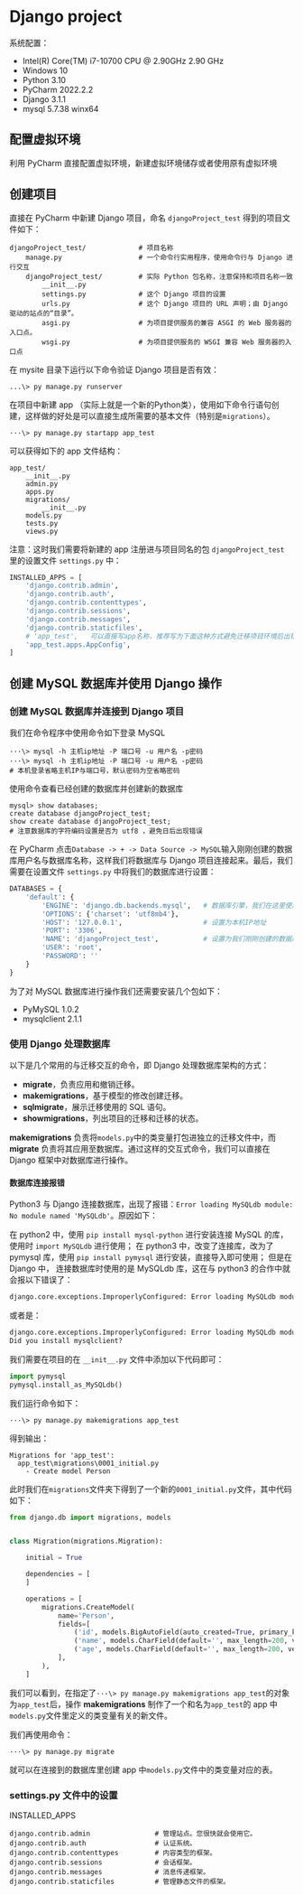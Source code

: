 # Django project

系统配置：

* Intel(R) Core(TM) i7-10700 CPU @ 2.90GHz   2.90 GHz
* Windows 10 
* Python 3.10
* PyCharm 2022.2.2
* Django 3.1.1
* mysql 5.7.38 winx64


## 配置虚拟环境

利用 PyCharm 直接配置虚拟环境，新建虚拟环境储存或者使用原有虚拟环境

## 创建项目

直接在 PyCharm 中新建 Django 项目，命名 `djangoProject_test` 得到的项目文件如下：
```angular2html
djangoProject_test/             # 项目名称
    manage.py                   # 一个命令行实用程序，使用命令行与 Django 进行交互
    djangoProject_test/         # 实际 Python 包名称，注意保持和项目名称一致
        __init__.py
        settings.py             # 这个 Django 项目的设置
        urls.py                 # 这个 Django 项目的 URL 声明；由 Django 驱动的站点的“目录”。
        asgi.py                 # 为项目提供服务的兼容 ASGI 的 Web 服务器的入口点。
        wsgi.py                 # 为项目提供服务的 WSGI 兼容 Web 服务器的入口点
```
在 mysite 目录下运行以下命令验证 Django 项目是否有效：
```
...\> py manage.py runserver
```
在项目中新建 app （实际上就是一个新的Python类），使用如下命令行语句创建，这样做的好处是可以直接生成所需要的基本文件（特别是`migrations`）。
```
···\> py manage.py startapp app_test
```
可以获得如下的 app 文件结构：
```angular2html
app_test/
    __init__.py
    admin.py
    apps.py
    migrations/
        __init__.py
    models.py
    tests.py
    views.py
```
注意：这时我们需要将新建的 app 注册进与项目同名的包 `djangoProject_test` 里的设置文件 `settings.py` 中：
```python
INSTALLED_APPS = [
    'django.contrib.admin',
    'django.contrib.auth',
    'django.contrib.contenttypes',
    'django.contrib.sessions',
    'django.contrib.messages',
    'django.contrib.staticfiles',
    # 'app_test',   可以直接写app名称，推荐写为下面这种方式避免迁移项目环境后出错
    'app_test.apps.AppConfig',
]
```

## 创建 MySQL 数据库并使用 Django 操作

### 创建 MySQL 数据库并连接到 Django 项目

我们在命令程序中使用命令如下登录 MySQL 
```angular2html
···\> mysql -h 主机ip地址 -P 端口号 -u 用户名 -p密码
···\> mysql -h 主机ip地址 -P 端口号 -u 用户名 -p密码            
# 本机登录省略主机IP与端口号，默认密码为空省略密码
```
使用命令查看已经创建的数据库并创建新的数据库
```angular2html
mysql> show databases;
create database djangoProject_test;
show create database djangoProject_test;    
# 注意数据库的字符编码设置是否为 utf8 ，避免日后出现错误        
```
在 PyCharm 点击`Database -> + -> Data Source -> MySQL`输入刚刚创建的数据库用户名与数据库名称，这样我们将数据库与 Django 项目连接起来。最后，我们需要在设置文件 `settings.py` 中将我们的数据库进行设置：
```python
DATABASES = {
    'default': {
        'ENGINE': 'django.db.backends.mysql',   # 数据库引擎，我们在这里使用的是MySQL
        'OPTIONS': {'charset': 'utf8mb4'},      
        'HOST': '127.0.0.1',                    # 设置为本机IP地址
        'PORT': '3306',
        'NAME': 'djangoProject_test',           # 设置为我们刚刚创建的数据库
        'USER': 'root',                         
        'PASSWORD': ''
    }
}
```
为了对 MySQL 数据库进行操作我们还需要安装几个包如下：
* PyMySQL 1.0.2
* mysqlclient 2.1.1

### 使用 Django 处理数据库

以下是几个常用的与迁移交互的命令，即 Django 处理数据库架构的方式：
* **migrate**，负责应用和撤销迁移。 
* **makemigrations**，基于模型的修改创建迁移。 
* **sqlmigrate**，展示迁移使用的 SQL 语句。 
* **showmigrations**，列出项目的迁移和迁移的状态。

**makemigrations** 负责将`models.py`中的类变量打包进独立的迁移文件中，而 **migrate** 负责将其应用至数据库。通过这样的交互式命令，我们可以直接在 Django 框架中对数据库进行操作。

#### 数据库连接报错
Python3 与 Django 连接数据库，出现了报错：`Error loading MySQLdb module: No module named 'MySQLdb'`。原因如下：

在 python2 中，使用 `pip install mysql-python` 进行安装连接 MySQL 的库，使用时 `import MySQLdb` 进行使用；
在 python3 中，改变了连接库，改为了 pymysql 库，使用 `pip install pymysql` 进行安装，直接导入即可使用；
但是在 Django 中， 连接数据库时使用的是 MySQLdb 库，这在与 python3 的合作中就会报以下错误了：
```python
django.core.exceptions.ImproperlyConfigured: Error loading MySQLdb module: No module named 'MySQLdb'
```
或者是：
```python
django.core.exceptions.ImproperlyConfigured: Error loading MySQLdb module.
Did you install mysqlclient?
```
我们需要在项目的在 `__init__.py` 文件中添加以下代码即可：
```python
import pymysql
pymysql.install_as_MySQLdb()
```


我们运行命令如下：
```
···\> py manage.py makemigrations app_test
```
得到输出：
```
Migrations for 'app_test':
  app_test\migrations\0001_initial.py
    - Create model Person
```
此时我们在`migrations`文件夹下得到了一个新的`0001_initial.py`文件，其中代码如下：
```python
from django.db import migrations, models


class Migration(migrations.Migration):

    initial = True

    dependencies = [
    ]

    operations = [
        migrations.CreateModel(
            name='Person',
            fields=[
                ('id', models.BigAutoField(auto_created=True, primary_key=True, serialize=False, verbose_name='ID')),
                ('name', models.CharField(default='', max_length=200, verbose_name='name')),
                ('age', models.CharField(default='', max_length=200, verbose_name='age')),
            ],
        ),
    ]

```
我们可以看到，在指定了`···\> py manage.py makemigrations app_test`的对象为`app_test`后，操作 **makemigrations** 制作了一个和名为`app_test`的 app 中`models.py`文件里定义的类变量有关的新文件。

我们再使用命令：
```
···\> py manage.py migrate
```
就可以在连接到的数据库里创建 app 中`models.py`文件中的类变量对应的表。

















### settings.py 文件中的设置

INSTALLED_APPS
```
django.contrib.admin                # 管理站点。您很快就会使用它。
django.contrib.auth                 # 认证系统。
django.contrib.contenttypes         # 内容类型的框架。
django.contrib.sessions             # 会话框架。
django.contrib.messages             # 消息传递框架。
django.contrib.staticfiles          # 管理静态文件的框架。
```



